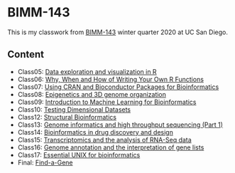 # BIMM-143

This is my classwork from [BIMM-143](https://bioboot.github.io/bimm143_W20/) winter quarter 2020 at UC San Diego.
## Content
- Class05: [Data exploration and visualization in R](https://github.com/KendallLin/bimm143/blob/master/class05/class05.R)
- Class06: [Why, When and How of Writing Your Own R Functions](https://github.com/KendallLin/bimm143/blob/master/class06/class06.md)
- Class07: [Using CRAN and Bioconductor Packages for Bioinformatics](https://github.com/KendallLin/bimm143/blob/master/class07/class_7.Rmd)
- Class08: [Epigenetics and 3D genome organization](https://github.com/KendallLin/bimm143/blob/master/class08/class8Notes.md)
- Class09: [Introduction to Machine Learning for Bioinformatics](https://github.com/KendallLin/bimm143/blob/master/class09/class09.md)
- Class10: [Testing Dimensional Datasets](https://github.com/KendallLin/bimm143/blob/master/class10/class10.md)
- Class12: [Structural Bioinformatics](https://github.com/KendallLin/bimm143/blob/master/class12/class12.md)
- Class13: [Genome informatics and high throughput sequencing (Part 1)](https://github.com/KendallLin/bimm143/blob/master/class13/class13.md)
- Class14: [Bioinformatics in drug discovery and design](https://github.com/KendallLin/bimm143/blob/master/class14/class14.md)
- Class15: [Transcriptomics and the analysis of RNA-Seq data](https://github.com/KendallLin/bimm143/blob/master/class15/class15.md)
- Class16: [Genome annotation and the interpretation of gene lists](https://github.com/KendallLin/bimm143/blob/master/class16/class16.md)
- Class17: [Essential UNIX for bioinformatics](https://github.com/KendallLin/bimm143/blob/master/class17/class17.Rmd)
- Final: [Find-a-Gene](https://github.com/KendallLin/bimm143/blob/master/final/Final.md)
